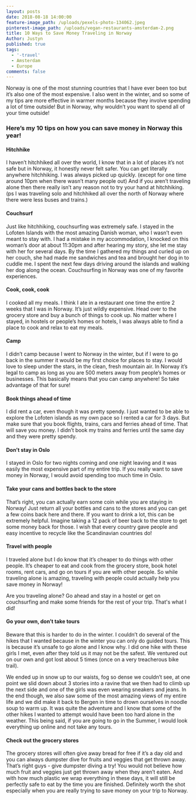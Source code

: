 ```yaml
---
layout: posts
date: 2018-08-18 14:00:00
feature-image_path: /uploads/pexels-photo-134062.jpeg
pinterest-image_path: /uploads/vegan-restaurants-amsterdam-2.png
title: 10 Ways to Save Money Traveling in Norway
Author: Justyn
published: true
tags:
  - '-travel'
  - Amsterdam
  - Europe
comments: false
---
```


Norway is one of the most stunning countries that I have ever been too but it’s also one of the most expensive. I also went in the winter, and so some of my tips are more effective in warmer months because they involve spending a lot of time outside! But in Norway, why wouldn’t you want to spend all of your time outside!

### Here’s my 10 tips on how you can save money in Norway this year!

#### Hitchhike

I haven’t hitchhiked all over the world, I know that in a lot of places it’s not safe but in Norway, it honestly never felt safer. You can get literally anywhere hitchhiking. I was always picked up quickly. (except for one time around 10pm when there wasn’t many people out) And if you aren’t traveling alone then there really isn’t any reason not to try your hand at hitchhiking. (ps I was traveling solo and hitchhiked all over the north of Norway where there were less buses and trains.)

#### Couchsurf

Just like hitchhiking, couchsurfing was extremely safe. I stayed in the Lofoten Islands with the most amazing Danish woman, who I wasn’t even meant to stay with. I had a mistake in my accommodation, I knocked on this woman’s door at about 11:30pm and after hearing my story, she let me stay with her for several days. By the time I gathered my things and curled up on her couch, she had made me sandwiches and tea and brought her dog in to cuddle me. I spent the next few days driving around the islands and walking her dog along the ocean. Couchsurfing in Norway was one of my favorite experiences.

#### Cook, cook, cook

I cooked all my meals. I think I ate in a restaurant one time the entire 2 weeks that I was in Norway. It’s just wildly expensive. Head over to the grocery store and buy a bunch of things to cook up. No matter where I stayed, in hostels or people’s homes or hotels, I was always able to find a place to cook and relax to eat my meals.

#### Camp

I didn’t camp because I went to Norway in the winter, but if I were to go back in the summer it would be my first choice for places to stay. I would love to sleep under the stars, in the clean, fresh mountain air. In Norway it’s legal to camp as long as you are 500 meters away from people’s homes or businesses. This basically means that you can camp anywhere! So take advantage of that for sure!

#### Book things ahead of time

I did rent a car, even though it was pretty spendy. I just wanted to be able to explore the Lofoten islands as my own pace so I rented a car for 3 days. But make sure that you book flights, trains, cars and ferries ahead of time. That will save you money. I didn’t book my trains and ferries until the same day and they were pretty spendy.

#### Don’t stay in Oslo

I stayed in Oslo for two nights coming and one night leaving and it was easily the most expensive part of my entire trip. If you really want to save money in Norway, I would avoid spending too much time in Oslo.

#### Take your cans and bottles back to the store&nbsp;

That’s right, you can actually earn some coin while you are staying in Norway! Just return all your bottles and cans to the stores and you can get a few coins back here and there. If you want to drink a lot, this can be extremely helpful. Imagine taking a 12 pack of beer back to the store to get some money back for those. I wish that every country gave people and easy incentive to recycle like the Scandinavian countries do!

#### Travel with people&nbsp;

I traveled alone but I do know that it’s cheaper to do things with other people. It’s cheaper to eat and cook from the grocery store, book hotel rooms, rent cars, and go on tours if you are with other people. So while traveling alone is amazing, traveling with people could actually help you save money in Norway!&nbsp;

Are you traveling alone? Go ahead and stay in a hostel or get on couchsurfing and make some friends for the rest of your trip. That's what I did!

#### Go your own, don’t take tours

Beware that this is harder to do in the winter. I couldn’t do several of the hikes that I wanted because in the winter you can only do guided tours. This is because it’s unsafe to go alone and I know why. I did one hike with these girls I met, even after they told us it may not be the safest. We ventured out on our own and got lost about 5 times (once on a very treacherous bike trail).

We ended up in snow up to our waists, fog so dense we couldn’t see, at one point we slid down about 3 stories into a ravine that we then had to climb up the next side and one of the girls was even wearing sneakers and jeans. In the end though, we also saw some of the most amazing views of my entire life and we did make it back to Bergen in time to drown ourselves in noodle soup to warm up. It was quite the adventure and I know that some of the other hikes I wanted to attempt would have been too hard alone in the weather. This being said, if you are going to go in the Summer, I would look everything up online and not take any tours.

#### Check out the grocery stores

The grocery stores will often give away bread for free if it’s a day old and you can always dumpster dive for fruits and veggies that get thrown away. That’s right guys - give dumpster diving a try! You would not believe how much fruit and veggies just get thrown away when they aren’t eaten. And with how much plastic we wrap everything in these days, it will still be perfectly safe to eat by the time you are finished. Definitely worth the shot especially when you are really trying to save money on your trip to Norway.
